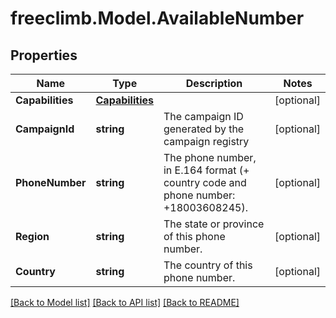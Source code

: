 # freeclimb.Model.AvailableNumber

## Properties

Name | Type | Description | Notes
------------ | ------------- | ------------- | -------------
**Capabilities** | [**Capabilities**](Capabilities.md) |  | [optional] 
**CampaignId** | **string** | The campaign ID generated by the campaign registry | [optional] 
**PhoneNumber** | **string** | The phone number, in E.164 format (+ country code and phone number: +18003608245). | [optional] 
**Region** | **string** | The state or province of this phone number. | [optional] 
**Country** | **string** | The country of this phone number. | [optional] 

[[Back to Model list]](../README.md#documentation-for-models) [[Back to API list]](../README.md#documentation-for-api-endpoints) [[Back to README]](../README.md)

